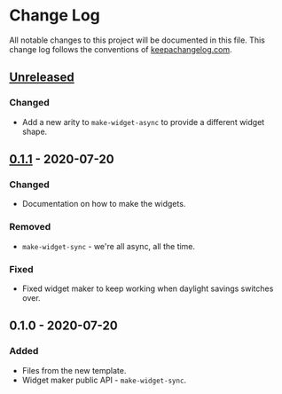 # Change Log
All notable changes to this project will be documented in this file. This change log follows the conventions of [keepachangelog.com](http://keepachangelog.com/).

## [Unreleased]
### Changed
- Add a new arity to `make-widget-async` to provide a different widget shape.

## [0.1.1] - 2020-07-20
### Changed
- Documentation on how to make the widgets.

### Removed
- `make-widget-sync` - we're all async, all the time.

### Fixed
- Fixed widget maker to keep working when daylight savings switches over.

## 0.1.0 - 2020-07-20
### Added
- Files from the new template.
- Widget maker public API - `make-widget-sync`.

[Unreleased]: https://github.com/your-name/clojure-bits/compare/0.1.1...HEAD
[0.1.1]: https://github.com/your-name/clojure-bits/compare/0.1.0...0.1.1
